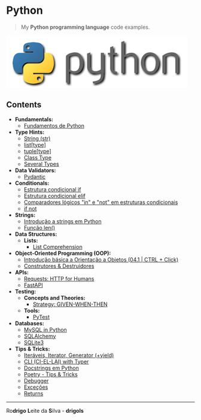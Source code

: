 # Python

> My **Python programming language** code examples.

![logo](res/python-logo.png)

## Contents

 - **Fundamentals:**
   - [Fundamentos de Python](modules/fundamentals/python-fundamentals.md)
 - **Type Hints:**
   - [String (str)](modules/type-hints/str.md)
   - [list[type]](modules/type-hints/list.md)
   - [tuple[type]](modules/type-hints/tuple.md)
   - [Class Type](modules/type-hints/class-type.md)   
   - [Several Types](modules/type-hints/several-types.md)
 - **Data Validators:**
   - [Pydantic](modules/data-validators/pydantic)
 - **Conditionals:**
   - [Estrutura condicional if](modules/conditionals/if.md)
   - [Estrutura condicional elif](modules/conditionals/elif.md)
   - [Comparadores lógicos "in" e "not" em estruturas condicionais](modules/conditionals/in-not.md)
   - [if not](modules/conditionals/if-not.md)
 - **Strings:**
   - [Introdução a strings em Python](modules/strings/intro-to-strings.md)
   - [Função len()](modules/strings/len-function.md)
 - **Data Structures:**
   - **Lists:**
     - [List Comprehension](modules/basic-data-structures/list-comprehension.md)
 - **Object-Oriented Programming (OOP):**
   - [Introdução básica a Orientação a Objetos (04.1 | CTRL + Click)](modules/oop/intro-to-oop.md)
   - [Construtores & Destruidores](modules/oop/construtors-and-destructors.md)
 - **APIs:**
   - [Requests: HTTP for Humans](modules/api/requests)
   - [FastAPI](modules/api/fastapi)
 - **Testing:**
   - **Concepts and Theories:**
     - [Strategy: GIVEN-WHEN-THEN](modules/test/concepts/given-when-then.md)
   - **Tools:**
     - [PyTest](modules/test/pytest)
 - **Databases:**
   - [MySQL in Python](modules/databases/mysql)
   - [SQLAlchemy](modules/databases/sqlalchemy)
   - [SQLite3](modules/databases/sqlite3)
 - **Tips & Tricks:**
   - [Iteráveis, Iterator, Generator (+yield)](modules/tips-and-tricks/iterators-generators)
   - [CLI (CI-EL-LAI) with Typer](modules/tips-and-tricks/cli-with-typer)
   - [Docstrings em Python](modules/tips-and-tricks/docstrings/docstrings-in-python.ipynb)
   - [Poetry - Tips & Tricks](modules/tips-and-tricks/poetry/tips-and-tricks.md)
   - [Debugger](modules/tips-and-tricks/debugger/README.md)
   - [Exceções](modules/tips-and-tricks/errors-and-exceptions/exceptions.ipynb)
   - [Returns](modules/tips-and-tricks/returns/README.md)

---

Ro**drigo** **L**eite da **S**ilva - **drigols**
